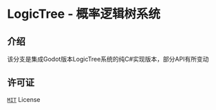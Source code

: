 # LogicTree - 概率逻辑树系统

## 介绍

该分支是集成Godot版本LogicTree系统的纯C#实现版本，部分API有所变动


## 许可证

[`MIT`](https://mit-license.org/) License